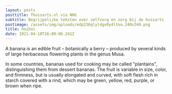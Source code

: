 ```yaml
---
layout: posts
posttitle: Thuisarts.nl via NHG
subtitle: Begrijpelijke teksten over zelfzorg en zorg bij de huisarts
postimage: /assets/img/uploads/edp236qlyldgx0y4ltoa.240x240.png
title: hoihoi
date: 2021-04-10T16:09:06.241Z
---
```


A banana is an edible fruit – botanically a berry – produced by several kinds
of large herbaceous flowering plants in the genus Musa.


In some countries, bananas used for cooking may be called "plantains",
distinguishing them from dessert bananas. The fruit is variable in size, color,
and firmness, but is usually elongated and curved, with soft flesh rich in
starch covered with a rind, which may be green, yellow, red, purple, or brown
when ripe.
